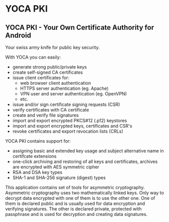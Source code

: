 # YOCA PKI
## YOCA PKI - Your Own Certificate Authority for Android

Your swiss army knife for public key security.

With YOCA you can easily:
* generate strong public/private keys
* create self-signed CA certificates
* issue client certificates for:
	* web browser client authentication
	*  HTTPS server authentication (eg. Apache)
	* VPN user and server authentication (eg. OpenVPN)
	* etc.
* issue and/or sign certificate signing requests (CSR)
* verify certificates with CA certificate
* create and verify file signatures
* import and export encrypted PKCS#12 (.p12) keystores
* import and export encrypted keys, certificates and CSR's
* revoke certificates and export revocation lists (CRLs)

YOCA PKI contains support for:
* assigning basic and extended key usage and subject alternative name in certifcate extensions
* one-click archiving and restoring of all keys and certificates, archives are encrypted with AES symmetric cipher
* RSA and DSA key types
* SHA-1 and SHA-256 signature (digest) types

This application contains set of tools for asymmetric cryptography. Asymmetric cryptography uses two mathematically linked keys. Only way to decrypt data encrypted with one of them is to use the other one. One of them is declared public and is usually used for data encryption and verifying signatures. The other is declared private, protected with passphrase and is used for decryption and creating data signatures.

